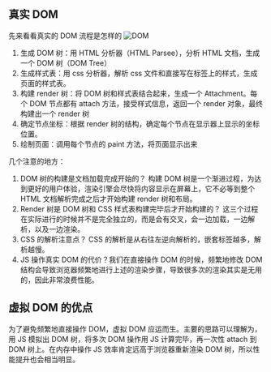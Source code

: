 ## 真实 DOM

先来看看真实的 DOM 流程是怎样的
![DOM](https://zbd-image.oss-cn-hangzhou.aliyuncs.com/%E5%BE%AE%E4%BF%A1%E6%88%AA%E5%9B%BE_20201020162213.png)

1. 生成 DOM 树：用 HTML 分析器（HTML Parsee），分析 HTML 文档，生成一个 DOM 树（DOM Tree）
2. 生成样式表：用 css 分析器，解析 css 文件和直接写在标签上的样式，生成页面的样式表。
3. 构建 render 树：将 DOM 树和样式表结合起来，生成一个 Attachment。每个 DOM 节点都有 attach 方法，接受样式信息，返回一个 render 对象，最终构建出一个 render 树
4. 确定节点坐标：根据 render 树的结构，确定每个节点在显示器上显示的坐标位置。
5. 绘制页面：调用每个节点的 paint 方法，将页面显示出来

几个注意的地方：

1. DOM 树的构建是文档加载完成开始的？ 构建 DOM 树是一个渐进过程，为达到更好的用户体验，渲染引擎会尽快将内容显示在屏幕上，它不必等到整个 HTML 文档解析完成之后才开始构建 render 树和布局。
2. Render 树是 DOM 树和 CSS 样式表构建完毕后才开始构建的？ 这三个过程在实际进行的时候并不是完全独立的，而是会有交叉，会一边加载，一边解析，以及一边渲染。
3. CSS 的解析注意点？ CSS 的解析是从右往左逆向解析的，嵌套标签越多，解析越慢。
4. JS 操作真实 DOM 的代价？我们在直接操作 DOM 的时候，频繁地修改 DOM 结构会导致浏览器频繁地进行上述的渲染步骤，导致很多次的渲染其实是无用的，因此非常浪费性能。

## 虚拟 DOM 的优点

为了避免频繁地直接操作 DOM，虚拟 DOM 应运而生。主要的思路可以理解为，用 JS 模拟出 DOM 树，将多次 DOM 操作用 JS 计算完毕，再一次性 attach 到 DOM 树上。在内存中操作 JS 效率肯定远高于浏览器重新渲染 DOM 树，所以性能提升也会相当明显。
